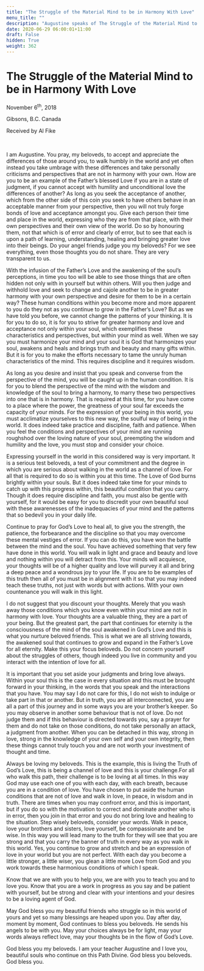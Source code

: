 ```yaml
---
title: "The Struggle of the Material Mind to be in Harmony With Love"
menu_title: ""
description: "Augustine speaks of The Struggle of the Material Mind to be in Harmony With Love"
date: 2020-06-29 06:00:01+11:00
draft: False
hidden: True
weight: 362
---
```

# The Struggle of the Material Mind to be in Harmony With Love

November 6<sup>th</sup>, 2018

Gibsons, B.C. Canada

Received by Al Fike

 

I am Augustine. You pray, my beloveds, to accept and appreciate the differences of those around you, to walk humbly in the world and yet often instead you take umbrage with these differences and take personally criticisms and perspectives that are not in harmony with your own. How are you to be an example of the Father’s blessed Love if you are in a state of judgment, if you cannot accept with humility and unconditional love the differences of another?  As long as you seek the acceptance of another, which from the other side of this coin you seek to have others behave in an acceptable manner from your perspective, then you will not truly forge bonds of love and acceptance amongst you. Give each person their time and place in the world, expressing who they are from that place, with their own perspectives and their own view of the world. Do so by honouring them, not that which is of error and clearly of error, but to see that each is upon a path of learning, understanding, healing and bringing greater love into their beings. Do your angel friends judge you my beloveds? For we see everything, even those thoughts you do not share. They are very transparent to us. 

With the infusion of the Father’s Love and the awakening of the soul’s perceptions, in time you too will be able to see those things that are often hidden not only with in yourself but within others. Will you then judge and withhold love and seek to change and cajole another to be in greater harmony with your own perspective and desire for them to be in a certain way? These human conditions within you become more and more apparent to you do they not as you continue to grow in the Father’s Love? But as we have told you before, we cannot change the patterns of your thinking. It is for you to do so, it is for you to strive for greater harmony and love and acceptance not only within your soul, which exemplifies these characteristics and perspectives, but within your mind as well. When we say you must harmonize your mind and your soul it is God that harmonizes your soul, awakens and heals and brings truth and beauty and many gifts within. But it is for you to make the efforts necessary to tame the unruly human characteristics of the mind. This requires discipline and it requires wisdom. 

As long as you desire and insist that you speak and converse from the perspective of the mind, you will be caught up in the human condition. It is for you to blend the perspective of the mind with the wisdom and knowledge of the soul to bring a harmony, to marry these two perspectives into one that is in harmony. That is required at this time, for you have come to a place where the power, the greatness of your soul far exceeds the capacity of your minds. For the expression of your being in this world, you must acclimatize yourselves to this new way, the soulful way of being in the world. It does indeed take practice and discipline, faith and patience. When you feel the conditions and perspectives of your mind are running roughshod over the loving nature of your soul, preempting the wisdom and humility and the love, you must stop and consider your choice. 

Expressing yourself in the world in this considered way is very important. It is a serious test beloveds, a test of your commitment and the degree in which you are serious about walking in the world as a channel of love. For all that is required to do so is within you at this time. The Love of God burns brightly within your souls. But it does indeed take time for your minds to catch up with this progress within, this beautiful condition that you carry. Though it does require discipline and faith, you must also be gentle with yourself, for it would be easy for you to discredit your own beautiful soul with these awarenesses of the inadequacies of your mind and the patterns that so bedevil you in your daily life.

Continue to pray for God’s Love to heal all, to give you the strength, the patience, the forbearance and the discipline so that you may overcome these mental vestiges of error. If you can do this, you have won the battle between the mind and the soul. You have achieved something that very few have done in this world. You will walk in light and grace and beauty and love and nothing within you will detract from this. Your minds will acquiesce, your thoughts will be of a higher quality and love will purvey it all and bring a deep peace and a wondrous joy to your life. If you are to be examples of this truth then all of you must be in alignment with it so that you may indeed teach these truths, not just with words but with actions. With your own countenance you will walk in this light. 

I do not suggest that you discount your thoughts. Merely that you wash away those conditions which you know even within your mind are not in harmony with love. Your thoughts are a valuable thing, they are a part of your being. But the greatest part, the part that continues for eternity is the consciousness of the mind of the soul awakened in God’s Love and this is what you nurture beloved friends. This is what we are all striving towards, the awakened soul that continues to grow and expand in the Father’s Love for all eternity. Make this your focus beloveds. Do not concern yourself about the struggles of others, though indeed you live in community and you interact with the intention of love for all. 

It is important that you set aside your judgments and bring love always. Within your soul this is the case in every situation and this must be brought forward in your thinking, in the words that you speak and the interactions that you have. You may say I do not care for this, I do not wish to indulge or take part in that or another. But in truth, you are all interconnected, you are all a part of this journey and in some ways you are your brother’s keeper. So you may observe in another some behaviour that is not of love. Do not judge them and if this behaviour is directed towards you, say a prayer for them and do not take on those conditions, do not take personally an attack, a judgment from another. When you can be detached in this way, strong in love, strong in the knowledge of your own self and your own integrity, then these things cannot truly touch you and are not worth your investment of thought and time.

Always be loving my beloveds. This is the example, this is living the Truth of God’s Love, this is being a channel of love and this is your challenge.For all who walk this path, their challenge is to be loving at all times. In this way God may use each one of you with each day, with each breath, because you are in a condition of love. You have chosen to put aside the human conditions that are not of love and walk in love, in peace, in wisdom and in truth. There are times when you may confront error, and this is important, but if you do so with the motivation to correct and dominate another who is in error, then you join in that error and you do not bring love and healing to the situation. Step wisely beloveds, consider your words. Walk in peace, love your brothers and sisters, love yourself, be compassionate and be wise. In this way you will lead many to the truth for they will see that you are strong and that you carry the banner of truth in every way as you walk in this world. Yes, you continue to grow and stretch and be an expression of love in your world but you are not perfect. With each day you become a little stronger, a little wiser, you glean a little more Love from God and you work towards these harmonious conditions of which I speak.

Know that we are with you to help you, we are with you to teach you and to love you. Know that you are a work in progress as you say and be patient with yourself, but be strong and clear with your intentions and your desires to be a loving agent of God.

May God bless you my beautiful friends who struggle so in this world of yours and yet so many blessings are heaped upon you. Day after day, moment by moment, God  continues to bless you beloveds. He sends his angels to be with you. May your choices always be for light, may your words always reflect love, may your thoughts be in the flow of God’s Love. 

God bless you my beloveds.  I am your teacher Augustine and I love you, beautiful souls who continue on this Path Divine. God bless you beloveds. God bless you.  
